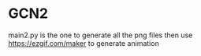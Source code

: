 # GCN2
main2.py is the one to generate all the png files
then use https://ezgif.com/maker to generate animation
